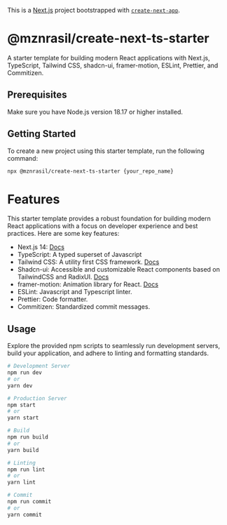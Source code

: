 This is a [Next.js](https://nextjs.org/) project bootstrapped with [`create-next-app`](https://github.com/vercel/next.js/tree/canary/packages/create-next-app).

# @mznrasil/create-next-ts-starter

A starter template for building modern React applications with Next.js, TypeScript, Tailwind CSS, shadcn-ui, framer-motion, ESLint, Prettier, and Commitizen.

## Prerequisites

Make sure you have Node.js version 18.17 or higher installed.

## Getting Started

To create a new project using this starter template, run the following command:

```bash
npx @mznrasil/create-next-ts-starter {your_repo_name}
```

# Features

This starter template provides a robust foundation for building modern React applications with a focus on developer experience and best practices. Here are some key features:

- Next.js 14: [Docs](https://nextjs.org/docs)
- TypeScript: A typed superset of Javascript
- Tailwind CSS: A utility first CSS framework. [Docs](https://tailwindcss.com/)
- Shadcn-ui: Accessible and customizable React components based on TailwindCSS and RadixUI. [Docs](https://ui.shadcn.com/)
- framer-motion: Animation library for React. [Docs](https://www.framer.com/motion/)
- ESLint: Javascript and Typescript linter.
- Prettier: Code formatter.
- Commitizen: Standardized commit messages.

## Usage

Explore the provided npm scripts to seamlessly run development servers, build your application, and adhere to linting and formatting standards.

```bash
# Development Server
npm run dev
# or
yarn dev

# Production Server
npm start
# or
yarn start

# Build
npm run build
# or
yarn build

# Linting
npm run lint
# or
yarn lint

# Commit
npm run commit
# or
yarn commit
```
